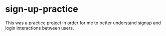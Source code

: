 # sign-up-practice

This was a practice project in order for me to better understand signup and login interactions between users.

